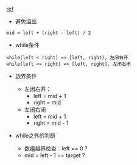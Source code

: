 [ref](https://labuladong.gitbook.io/algo/di-ling-zhang-bi-du-xi-lie-qing-an-shun-xu-yue-du/er-fen-cha-zhao-xiang-jie)

- 避免溢出
```
mid = left + (right - left) / 2
```

- while条件

```
while(left < right) => [left, right), 左闭右开
while(left <= right) => [left, right], 左闭右闭
```

- 边界条件
	- 左闭右开：
		- left = mid + 1
		- right = mid
	- 左闭右闭
		- left = mid + 1
		- right = mid - 1

- while之外的判断
	- 数组越界检查：left == 0 ?
	-  mid = left - 1 == target ?
	
